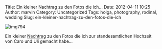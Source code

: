 Title: Ein kleiner Nachtrag zu den Fotos die ich...
Date: 2012-04-11 10:25
Author: marvin
Category: Uncategorized
Tags: holga, photography, rodinal, wedding
Slug: ein-kleiner-nachtrag-zu-den-fotos-die-ich

![img794]({static}/images/7067256507_f4a9e98ea7_b.jpg)

Ein kleiner [Nachtrag](http://xsteadfastx.org/2012/01/09/uli-und-caro/)
zu den Fotos die ich zur standesamtlichen Hochzeit von Caro und Uli
gemacht habe...

